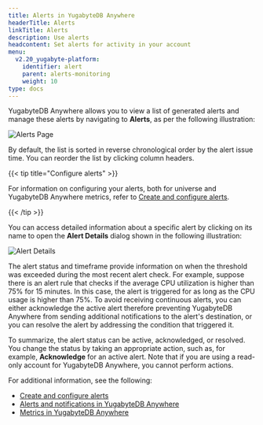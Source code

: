 ```yaml
---
title: Alerts in YugabyteDB Anywhere
headerTitle: Alerts
linkTitle: Alerts
description: Use alerts
headcontent: Set alerts for activity in your account
menu:
  v2.20_yugabyte-platform:
    identifier: alert
    parent: alerts-monitoring
    weight: 10
type: docs
---
```


YugabyteDB Anywhere allows you to view a list of generated alerts and manage these alerts by navigating to **Alerts**, as per the following illustration:

![Alerts Page](/images/yp/alerts-monitoring/alerts-view1.png)

By default, the list is sorted in reverse chronological order by the alert issue time. You can reorder the list by clicking column headers.

{{< tip title="Configure alerts" >}}

For information on configuring your alerts, both for universe and YugabyteDB Anywhere metrics, refer to [Create and configure alerts](../../configure-yugabyte-platform/set-up-alerts-health-check/).

{{< /tip >}}

You can access detailed information about a specific alert by clicking on its name to open the **Alert Details** dialog shown in the following illustration:

![Alert Details](/images/yp/alerts-monitoring/alerts-view2.png)

The alert status and timeframe provide information on when the threshold was exceeded during the most recent alert check. For example, suppose there is an alert rule that checks if the average CPU utilization is higher than 75% for 15 minutes. In this case, the alert is triggered for as long as the CPU usage is higher than 75%. To avoid receiving continuous alerts, you can either acknowledge the active alert therefore preventing YugabyteDB Anywhere from sending additional notifications to the alert's destination, or you can resolve the alert by addressing the condition that triggered it.

To summarize, the alert status can be active, acknowledged, or resolved. You change the status by taking an appropriate action, such as, for example, **Acknowledge** for an active alert. Note that if you are using a read-only account for YugabyteDB Anywhere, you cannot perform actions.

For additional information, see the following:

- [Create and configure alerts](../../configure-yugabyte-platform/set-up-alerts-health-check/)
- [Alerts and notifications in YugabyteDB Anywhere](https://www.yugabyte.com/blog/yugabytedb-2-8-alerts-and-notifications/)
- [Metrics in YugabyteDB Anywhere](../anywhere-metrics/)
